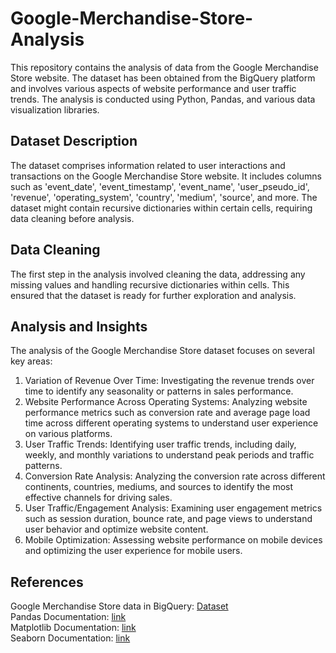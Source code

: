 # Google-Merchandise-Store-Analysis

This repository contains the analysis of data from the Google Merchandise Store website. The dataset has been obtained from the BigQuery platform and involves various aspects of website performance and user traffic trends. The analysis is conducted using Python, Pandas, and various data visualization libraries.

## Dataset Description

The dataset comprises information related to user interactions and transactions on the Google Merchandise Store website. It includes columns such as 'event_date', 'event_timestamp', 'event_name', 'user_pseudo_id', 'revenue', 'operating_system', 'country', 'medium', 'source', and more. The dataset might contain recursive dictionaries within certain cells, requiring data cleaning before analysis.

## Data Cleaning

The first step in the analysis involved cleaning the data, addressing any missing values and handling recursive dictionaries within cells. This ensured that the dataset is ready for further exploration and analysis.

## Analysis and Insights

The analysis of the Google Merchandise Store dataset focuses on several key areas:

1. Variation of Revenue Over Time: Investigating the revenue trends over time to identify any seasonality or patterns in sales performance.
2. Website Performance Across Operating Systems: Analyzing website performance metrics such as conversion rate and average page load time across different operating systems to understand user experience on various platforms.
3. User Traffic Trends: Identifying user traffic trends, including daily, weekly, and monthly variations to understand peak periods and traffic patterns.
4. Conversion Rate Analysis: Analyzing the conversion rate across different continents, countries, mediums, and sources to identify the most effective channels for driving sales.
5. User Traffic/Engagement Analysis: Examining user engagement metrics such as session duration, bounce rate, and page views to understand user behavior and optimize website content.
6. Mobile Optimization: Assessing website performance on mobile devices and optimizing the user experience for mobile users.

## References

Google Merchandise Store data in BigQuery: [Dataset](https://developers.google.com/analytics/bigquery/web-ecommerce-demo-dataset) <br>
Pandas Documentation: [link](https://pandas.pydata.org/docs/) <br>
Matplotlib Documentation: [link](https://matplotlib.org/stable/users/index.html) <br>
Seaborn Documentation: [link](https://seaborn.pydata.org/tutorial.html) <br>
